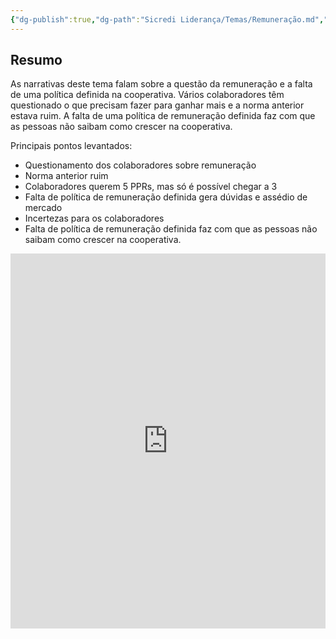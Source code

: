 ```yaml
---
{"dg-publish":true,"dg-path":"Sicredi Liderança/Temas/Remuneração.md","permalink":"/Sicredi Liderança/Temas/Remuneração/"}
---
```


## Resumo

As narrativas deste tema falam sobre a questão da remuneração e a falta de uma política definida na cooperativa. Vários colaboradores têm questionado o que precisam fazer para ganhar mais e a norma anterior estava ruim.  A falta de uma política de remuneração definida faz com que as pessoas não saibam como crescer na cooperativa. 

Principais pontos levantados:
- Questionamento dos colaboradores sobre remuneração
- Norma anterior ruim
- Colaboradores  querem 5 PPRs, mas só é possível chegar a 3
- Falta de política de remuneração definida gera dúvidas e assédio de mercado
- Incertezas para os colaboradores 
- Falta de política de remuneração definida faz com que as pessoas não saibam como crescer na cooperativa.

<iframe src="https://embed.kumu.io/39bc121dea9edd2dccf0a3de0203018f" width="100%" height="600" frameborder="0"></iframe>